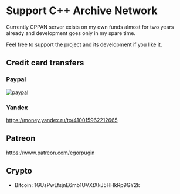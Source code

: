 # Support C++ Archive Network

Currently CPPAN server exists on my own funds almost for two years already and development goes only in my spare time.

Feel free to support the project and its development if you like it.

## Credit card transfers

### Paypal

[![paypal](https://www.paypalobjects.com/en_US/i/btn/btn_donateCC_LG.gif)](https://www.paypal.com/cgi-bin/webscr?cmd=_s-xclick&hosted_button_id=37Q3U359YWRKJ)

### Yandex

https://money.yandex.ru/to/410015962212665

## Patreon

https://www.patreon.com/egorpugin

## Crypto

- Bitcoin: 1GUsPwLfsjnE6mb1UVXtXkJ5HHkRp9GY2k


